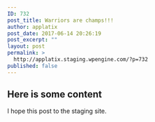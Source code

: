 ```yaml
---
ID: 732
post_title: Warriors are champs!!!
author: applatix
post_date: 2017-06-14 20:26:19
post_excerpt: ""
layout: post
permalink: >
  http://applatix.staging.wpengine.com/?p=732
published: false
---
```

## Here is some content

I hope this post to the staging site.<Paste>